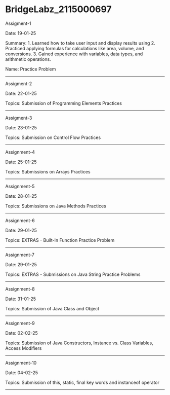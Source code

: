 # BridgeLabz_2115000697

Assigment-1

Date: 19-01-25

Summary: 1. Learned how to take user input and display results using
	 2. Practiced applying formulas for calculations like area, volume, and conversions.
	 3. Gained experience with variables, data types, and arithmetic operations.

Name: Practice Problem

----------------------------------------------------------------------------------------------------------------------------------------------

Assigment-2 

Date: 22-01-25

Topics: Submission of Programming Elements Practices

----------------------------------------------------------------------------------------------------------------------------------------------

Assigment-3

Date: 23-01-25

Topics: Submission on Control Flow Practices
  
----------------------------------------------------------------------------------------------------------------------------------------------

Assignment-4

Date: 25-01-25

Topics: Submissions on Arrays Practices

----------------------------------------------------------------------------------------------------------------------------------------------

Assignment-5

Date: 28-01-25

Topics: Submissions on Java Methods Practices

----------------------------------------------------------------------------------------------------------------------------------------------

Assignment-6

Date: 29-01-25

Topics: EXTRAS - Built-In Function Practice Problem

----------------------------------------------------------------------------------------------------------------------------------------------

Assignment-7

Date: 29-01-25

Topics: EXTRAS - Submissions on Java String Practice Problems

----------------------------------------------------------------------------------------------------------------------------------------------

Assignment-8

Date: 31-01-25

Topics: Submission of Java Class and Object

----------------------------------------------------------------------------------------------------------------------------------------------

Assignment-9

Date: 02-02-25

Topics: Submission of Java Constructors, Instance vs. Class Variables, Access Modifiers

----------------------------------------------------------------------------------------------------------------------------------------------

Assignment-10

Date: 04-02-25

Topics: Submission of this, static, final key words and instanceof operator

----------------------------------------------------------------------------------------------------------------------------------------------

